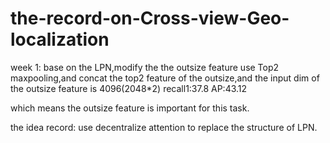 # the-record-on-Cross-view-Geo-localization


week 1:
base on the LPN,modify the the outsize feature use Top2 maxpooling,and concat the top2 feature of the outsize,and the input dim of the outsize feature is 4096(2048*2)
recall1:37.8 AP:43.12

which means the outsize feature is important for this task.




the idea record:
use decentralize attention to replace the structure of LPN.
